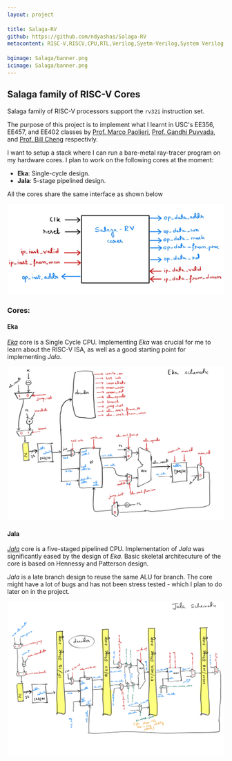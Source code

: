 ```yaml
---
layout: project

title: Salaga-RV
github: https://github.com/ndyashas/Salaga-RV
metacontent: RISC-V,RISCV,CPU,RTL,Verilog,Syetm-Verilog,System Verilog,RTL-Design,Computer-Architecture,CPU-Design,Computer Architecture,CPU Design,

bgimage: Salaga/banner.png
icimage: Salaga/banner.png
---
```


## Salaga family of RISC-V Cores
Salaga family of RISC-V processors support the `rv32i` instruction set.

The purpose of this project is to implement what I learnt in USC's EE356, EE457, and EE402 classes by [Prof. Marco Paolieri](https://qed.usc.edu/paolieri/), [Prof. Gandhi Puvvada](https://viterbi.usc.edu/directory/faculty/Puvvada/Gandhi), and [Prof. Bill Cheng](http://merlot.usc.edu/william/usc/) respectivly.

I want to setup a stack where I can run a bare-metal ray-tracer program on my hardware cores. I plan to work on the following cores at the moment:

- **Eka**: Single-cycle design.
- **Jala**: 5-stage pipelined design.

All the cores share the same interface as shown below
<div class="row gtr-50 gtr-uniform">
     <div class="col-12"><span class="image fit"><img src="/images/Salaga/Salaga-core-interface.jpg" alt="core-interface" /></span></div>
</div>


### Cores:

#### Eka
[*Eka*](https://github.com/ndyashas/Salaga-RV/tree/main/RTL/Eka) core is a Single Cycle CPU. Implementing *Eka* was crucial for me to learn about the RISC-V ISA, as well as a good starting point for implementing *Jala*.

<div class="row gtr-50 gtr-uniform">
     <div class="col-12"><span class="image fit"><img src="/images/Salaga/Eka-schematic.jpg" alt="core-interface" /></span></div>
</div>

#### Jala
[*Jala*](https://github.com/ndyashas/Salaga-RV/tree/main/RTL/Jala) core is a five-staged pipelined CPU. Implementation of *Jala* was significantly eased by the design of *Eka*. Basic skeletal architecuture of the core is based on Hennessy and Patterson design.

*Jala* is a late branch design to reuse the same ALU for branch. The core might have a lot of bugs and has not been stress tested - which I plan to do later on in the project.

<div class="row gtr-50 gtr-uniform">
     <div class="col-12"><span class="image fit"><img src="/images/Salaga/Jala-schematic.jpg" alt="core-interface" /></span></div>
</div>
